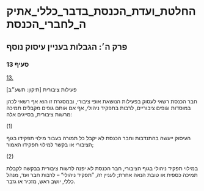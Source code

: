 # החלטת_ועדת_הכנסת_בדבר_כללי_אתיקה_לחברי_הכנסת

## פרק ה׳: הגבלות בעניין עיסוק נוסף

### סעיף 13

[13.](https://he.wikisource.org/wiki/%D7%9B%D7%9C%D7%9C%D7%99_%D7%90%D7%AA%D7%99%D7%A7%D7%94_%D7%9C%D7%97%D7%91%D7%A8%D7%99_%D7%94%D7%9B%D7%A0%D7%A1%D7%AA#%D7%A1%D7%A2%D7%99%D7%A3_13)

פעילות ציבורית [תיקון: תשע״ב]

חבר הכנסת רשאי לעסוק בפעילות הנושאת אופי ציבורי, ובמסגרת זו הוא אף רשאי לכהן במוסדות וגופים ציבוריים, לרבות בתפקיד ניהולי, אף אם אותם גופים מקבלים תמיכה מרשות ציבורית, בסייגים אלה:

(1)

העיסוק ייעשה בהתנדבות וחבר הכנסת לא יקבל כל תמורה בעבור מילוי תפקידו בגוף הציבורי או בקשר למילוי תפקידו האמור;

(2)

במילוי תפקיד ניהולי בגוף הציבורי, חבר הכנסת לא יפנה לרשות ציבורית בבקשה לקבלת תמיכה כספית או טובת הנאה אחרת; לעניין זה, ”תפקיד ניהולי“ – לרבות חבר ועד, מנהל כללי, יושב ראש, מזכיר או גזבר.